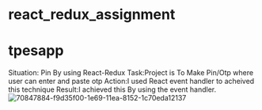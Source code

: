 # react_redux_assignment
# tpesapp
Situation: Pin By using React-Redux
Task:Project is To Make Pin/Otp where user can enter and paste otp 
Action:I used React event handler to acheived this technique
Result:I achieved this By using the event handler.
![70847884-f9d35f00-1e69-11ea-8152-1c70eda12137](https://user-images.githubusercontent.com/101575981/184169523-2f4b0d72-7e79-4246-a12b-438e082fe038.gif)

